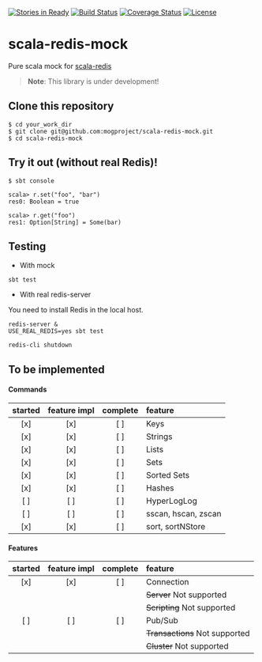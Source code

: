 [![Stories in Ready](https://badge.waffle.io/mogproject/scala-redis-mock.png?label=ready&title=Ready)](https://waffle.io/mogproject/scala-redis-mock)
[![Build Status](https://travis-ci.org/mogproject/scala-redis-mock.svg?branch=master)](https://travis-ci.org/mogproject/scala-redis-mock)
[![Coverage Status](https://coveralls.io/repos/mogproject/scala-redis-mock/badge.svg)](https://coveralls.io/r/mogproject/scala-redis-mock)
[![License](https://img.shields.io/badge/license-Apache2-brightgreen.svg)](http://choosealicense.com/licenses/apache-2.0/)

# scala-redis-mock
Pure scala mock for [scala-redis](https://github.com/debasishg/scala-redis)

> **Note**: This library is under development!


## Clone this repository

```
$ cd your_work_dir
$ git clone git@github.com:mogproject/scala-redis-mock.git
$ cd scala-redis-mock
```

## Try it out (without real Redis)!

```
$ sbt console

scala> r.set("foo", "bar")
res0: Boolean = true

scala> r.get("foo")
res1: Option[String] = Some(bar)
```


## Testing

- With mock

```
sbt test
```

- With real redis-server

You need to install Redis in the local host.

```
redis-server &
USE_REAL_REDIS=yes sbt test

redis-cli shutdown
```


## To be implemented

#### Commands

|started|feature impl|complete|feature|
|:-:|:-:|:-:|:--|
|[x]|[x]|[ ]|Keys|
|[x]|[x]|[ ]|Strings|
|[x]|[x]|[ ]|Lists|
|[x]|[x]|[ ]|Sets|
|[x]|[x]|[ ]|Sorted Sets|
|[x]|[x]|[ ]|Hashes|
|[ ]|[ ]|[ ]|HyperLogLog|
|[ ]|[ ]|[ ]|sscan, hscan, zscan|
|[x]|[x]|[ ]|sort, sortNStore|

#### Features
|started|feature impl|complete|feature|
|:-:|:-:|:-:|:--|
|[x]|[x]|[ ]|Connection|
|   |   |   |~~Server~~ Not supported|
|   |   |   |~~Scripting~~ Not supported|
|[ ]|[ ]|[ ]|Pub/Sub|
|   |   |   |~~Transactions~~ Not supported|
|   |   |   |~~Cluster~~ Not supported|
